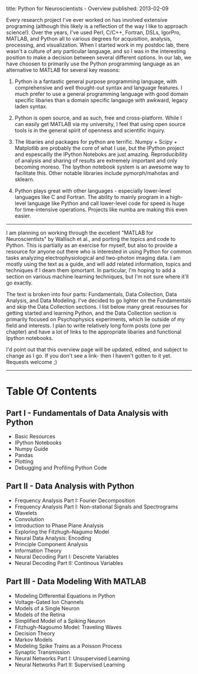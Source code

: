title: Python for Neuroscientists - Overview
published: 2013-02-09

Every research project I've ever worked on has involved extensive programing (although this likely is a reflection of the way I like to approach science!).  Over the years, I've used Perl, C/C++, Fortran, DSLs, IgorPro, MATLAB, and Python all to various degrees for acquisition, analysis, processing, and visualization.  When I started work in my postdoc lab, there wasn't a culture of any particular language, and so I was in the interesting position to make a decision between several different options.  In our lab, we have choosen to primarily use the Python programming language as an alternative to MATLAB for several key reasons:

1. Python is a fantastic general purpose programming language, with comprehensive and well thought-out syntax and language features.  I much prefer to use a general programming language with good domain specific libaries than a domain specific langauge with awkward, legacy laden syntax.

2. Python is open source, and as such, free and cross-platform.  While I can easily get MATLAB via my university, I feel that using open source tools is in the general spirit of openness and scientific inquiry.

3. The libaries and packages for python are terrific.  Numpy + Scipy + Matplotlib are probably the core of what I use, but the IPython project and espescailly the IPython Noteboks are just amazing.  Reproducibility of analysis and sharing of results are extremely important and only becoming moreso.  The Ipython notebook system is an awesome way to facilitate this.  Other notable libraries include pymorph/mahotas and sklearn.

4. Python plays great with other languages - especially lower-level languages like C and Fortran.  The ability to mainly program in a high-level language like Python and call lower-level code for speed is huge for time-intensive operations.  Projects like numba are making this even easier.

-----

I am planning on working through the excellent "MATLAB for Neuroscientists" by Wallisch et al., and porting the topics and code to Python.  This is partially as an exercise for myself, but also to provide a resource for anyone out there who is interested in using Python for common tasks analyzing electrophysiological and two-photon imaging data. I am mostly using the text as a guide, and will add related information, topics and techniques if I deam them ipmortant.  In particular, I'm hoping to add a section on various machine learning techniques, but I'm not sure where it'll go exactly.

The text is broken into four parts: Fundamentals, Data Collection, Data Analysis, and Data Modeling.  I've decided to go lighter on the Fundamentals and skip the Data Collection sections.   I list below many great resourses for getting started and learning Python, and the Data Collection section is primarily focused on Psychophysics experiments, which lie outside of my field and interests.  I plan to write relatively long form posts (one per chapter) and have a lot of links to the appropriate libaries and functional Ipython notebooks.  

I'd point out that this overview page will be updated, edited, and subject to change as I go.  If you don't see a link- then I haven't gotten to it yet. Requests welcome ;)

-----

# Table Of Contents


## Part I - Fundamentals of Data Analysis with Python


* Basic Resources
* IPython Notebooks
* Numpy Guide
* Pandas
* Plotting
* Debugging and Profiling Python Code


## Part II - Data Analysis with Python


* Frequency Analysis Part I: Fourier Decomposition
* Frequency Analysis Part I: Non-stational Signals and Spectrograms
* Wavelets
* Convolution
* Introduction to Phase Plane Analysis
* Exploring the Fitzhugh-Nagumo Model
* Neural Data Analysis: Encoding
* Principle Component Analysis
* Information Theory
* Neural Decoding Part I: Descrete Variables
* Neural Decoding Part II: Continous Variables


## Part III - Data Modeling With MATLAB


* Modeling Differential Equations in Python
* Voltage-Gated Ion Channels
* Models of a Single Neuron
* Models of the Retina
* Simplified Model of a Spiking Neuron
* Fitzhugh-Nagoumo Model: Traveling Waves
* Decision Theory
* Markov Models
* Modeling Spike Trains as a Poisson Process
* Synaptic Transmission
* Neural Networks Part I: Unsupervised Learning
* Neural Networks Part II: Supervised Learning


